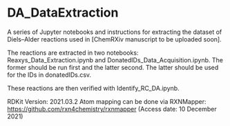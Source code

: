 # DA_DataExtraction
A series of Jupyter notebooks and instructions for extracting the dataset of Diels–Alder reactions used in [ChemRXiv manuscript to be uploaded soon].

The reactions are extracted in two notebooks: Reaxys_Data_Extraction.ipynb and DonatedIDs_Data_Acquisition.ipynb. The former should be run first and the latter second. The latter should be used for the IDs in donatedIDs.csv.

These reactions are then verified with Identify_RC_DA.ipynb. 

RDKit Version: 2021.03.2
Atom mapping can be done via RXNMapper: https://github.com/rxn4chemistry/rxnmapper (Access date: 10 December 2021)


